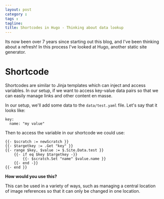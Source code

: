 ```yaml
---
layout: post
category : 
tags : 
tagline: 
title: Shortcodes in Hugo - Thinking about data lookup
---
```


Its now been over 7 years since starting out this blog, and I've been thinking about a refresh! In this process I've looked at Hugo, another static site generator. 

# Shortcode

Shortcodes are similar to Jinja templates which can inject and access variables. In our setup, if we want to access key-value data pairs so that we can easily manage links and other content en masse.

In our setup, we'll add some data to the `data/test.yaml` file. Let's say that it looks like:

```
key:
  name: "my value"
```

Then to access the variable in our shortcode we could use:


<!-- {% raw %} -->
```
{{- $scratch := newScratch }}
{{- $targetkey := .Get "key" }}
{{- range $key, $value := $.Site.Data.test }}
    {{- if eq $key $targetkey -}}
        {{- $scratch.Set "name" $value.name }}
    {{- end -}}
{{- end }}
```
<!-- {% endraw %} -->

**How would you use this?**

This can be used in a variety of ways, such as managing a central location of image references so that it can only be changed in one location.